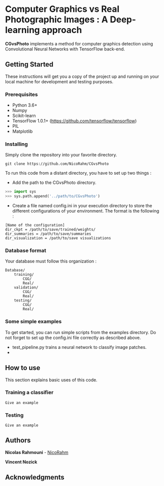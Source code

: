 # Computer Graphics vs Real Photographic Images : A Deep-learning approach

**CGvsPhoto** implements a method for computer graphics detection using Convolutional Neural Networks with TensorFlow back-end.

## Getting Started

These instructions will get you a copy of the project up and running on your local machine for development and testing purposes. 

### Prerequisites
* Python 3.6+
* Numpy
* Scikit-learn 
* TensorFlow 1.0.1+ (https://github.com/tensorflow/tensorflow)
* PIL
* Matplotlib


### Installing

Simply clone the repository into your favorite directory.

```
git clone https://github.com/NicoRahm/CGvsPhoto
```

To run this code from a distant directory, you have to set up two things : 
* Add the path to the CGvsPhoto directory.
```python
>>> import sys
>>> sys.path.append('../path/to/CGvsPhoto')
```
* Create a file named config.ini in your execution directory to store the different configurations of your environment. The format is the following :
```
[Name of the configuration]
dir_ckpt = /path/to/save/trained/weights/
dir_summaries = /path/to/save/summaries
dir_visualization = /path/to/save visualizations
```

### Database format 

Your database must follow this organization : 
```
Database/
    training/
        CGG/
        Real/
    validation/ 
        CGG/
        Real/
    testing/
        CGG/
        Real/
```


### Some simple examples

To get started, you can run simple scripts from the examples directory. Do not forget to set up the config.ini file correctly as described above.

* test_pipeline.py trains a neural network to classify image patches.
* 

## How to use

This section explains basic uses of this code.

### Training a classifier


```
Give an example
```

### Testing


```
Give an example
```

## Authors

**Nicolas Rahmouni**  - [NicoRahm](https://github.com/NicoRahm)

**Vincent Nozick**

## Acknowledgments

